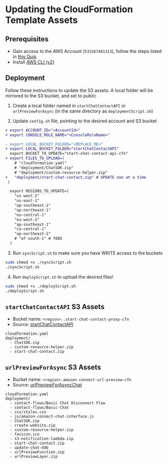 # Updating the CloudFormation Template Assets

## Prerequisites

- Gain access to the AWS Account (`533267401313`), follow the steps listed in [this Quip](https://quip-amazon.com/4zxjAXyttjeI)
- Install [AWS CLI (v2)](https://docs.aws.amazon.com/cli/latest/userguide/getting-started-install.html)

## Deployment

Follow these instructions to update the S3 assets. A local folder will be mirrored to the S3 bucket, and set to public

1. Create a local folder named in `startChatContactAPI` or `urlPreviewForAsync` (in the same directory as `deploymentScript.sh`)

2. Update `config.sh` file, pointing to the desired account and S3 bucket

```diff
+ export ACCOUNT_ID="<AccountId>"
+ export CONSOLE_ROLE_NAME="<ConsoleRoleName>"

- export LOCAL_BUCKET_FOLDER="<REPLACE_ME>"
+ export LOCAL_BUCKET_FOLDER="startChatContactAPI"
  export BUCKET_TO_UPDATE="start-chat-contact-api-cfn"
+ export FILES_TO_UPLOAD=(
    # "cloudformation.yaml"
    # "deployment/ChatSDK.zip"
    # "deployment/custom-resource-helper.zip"
+   "deployment/start-chat-contact.zip" # UPDATE one at a time
 )

  export REGIONS_TO_UPDATE=(
    "us-west-2"
    "us-east-1"
    "ap-southeast-2"
    "ap-northeast-1"
    "eu-central-1"
    "eu-west-2"
    "ap-southeast-1"
    "ca-central-1"
    "ap-northeast-2"
    # "af-south-1" # TODO
  )
```

3. Run `syncScript.sh` to make sure you have WRITE access to the buckets

```sh
sudo chmod +x ./syncScript.sh 
./syncScript.sh
```

4. Run `deployScript.sh` to upload the desired files!

```sh
sudo chmod +x ./deployScript.sh 
./deployScript.sh
```

## `startChatContactAPI` S3 Assets

- Bucket name: `<region>..start-chat-contact-proxy-cfn`
- Source: [startChatContactAPI](https://github.com/amazon-connect/amazon-connect-chat-ui-examples/tree/master/cloudformationTemplates/startChatContactAPI)

```
cloudformation.yaml
deployment/
  - ChatSDK.zip
  - custom-resource-helper.zip
  - start-chat-contact.zip
```

## `urlPreviewForAsync` S3 Assets

- Bucket name: `<region>.amazon-connect-url-preview-cfn`
- Source: [urlPreviewForAsyncChat](https://github.com/amazon-connect/amazon-connect-chat-ui-examples/tree/master/cloudformationTemplates/urlPreviewForAsyncChat)

```
cloudformation.yaml
deployment/
  - contact-flows/Basic Chat Disconnect Flow
  - contact-flows/Basic-Chat
  - css/styles.css
  - js/amazon-connect-chat-interface.js
  - ChatSDK.zip
  - create-website.zip
  - custom-resource-helper.zip
  - favicon.ico
  - s3-notification-lambda.zip
  - start-chat-contact.zip
  - update-chat-ddb
  - urlPreviewFunction.zip
  - urlPreviewLayer.zip
```